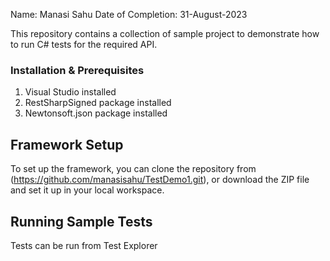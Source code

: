 Name: Manasi Sahu
Date of Completion: 31-August-2023

This repository contains a collection of sample project to demonstrate how to run C# tests for the required API. 

### Installation & Prerequisites

1. Visual Studio installed
2. RestSharpSigned package installed
3. Newtonsoft.json package installed


## Framework Setup

To set up the framework, you can clone the repository from (https://github.com/manasisahu/TestDemo1.git), or download the ZIP file and set it up in your local workspace.


## Running Sample Tests

Tests can be run from Test Explorer
